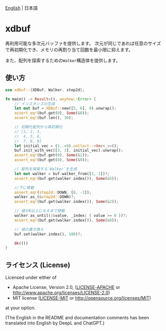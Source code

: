 [English](README.md) | 日本語

# xdbuf

再利用可能な多次元バッファを提供します。
次元が同じであれば任意のサイズで再初期化でき、メモリの再割り当て回数を最小限に抑えます。

また、配列を探索するための`Walker`構造体を提供します。

## 使い方

```rust
use xdbuf::{XDBuf, Walker, step2d};

fn main() -> Result<(), anyhow::Error> {
    // インスタンスの生成
    let mut buf = XDBuf::new([5, 6], 0).unwrap();
    assert_eq!(buf.get(0), Some(&0));
    assert_eq!(buf.len(), 30);

    // 初期化配列から再初期化
    // [1, 2, 3,
    //  4, 5, 6,
    //  7, 8, 9]
    let initial_vec = (1..=9).collect::<Vec<_>>();
    buf.init_with_vec([3, 3], initial_vec).unwrap();
    assert_eq!(buf.get(0), Some(&1));
    assert_eq!(buf.get(8), Some(&9));

    // 配列を探索する`Walker`を生成
    let mut walker = buf.walker_from([1, 1])?;
    assert_eq!(buf.get(walker.index()), Some(&5));

    //下に移動
    assert_eq!(step2d::DOWN, [0, -1]);
    walker.as_(&step2d::DOWN)?;
    assert_eq!(buf.get(walker.index()), Some(&2));

    // 値が8以上になるまで移動
    walker.as_until(|&value, _index| { value >= 8 })?;
    assert_eq!(buf.get(walker.index()), Some(&8));

    // 値の書き換え
    buf.set(walker.index(), 100)?;

    Ok(())
}
```

## ライセンス (License)

Licensed under either of

+ Apache License, Version 2.0, ([LICENSE-APACHE](../vec-x-rs/LICENSE-APACHE)
  or http://www.apache.org/licenses/LICENSE-2.0)
+ MIT license ([LICENSE-MIT](../vec-x-rs/LICENSE-MIT) or http://opensource.org/licenses/MIT)

at your option.

(The English in the README and documentation comments has been translated into English by DeepL and ChatGPT.)
